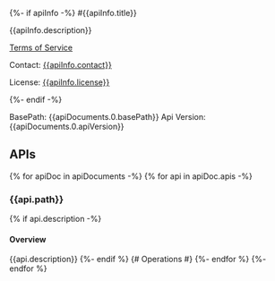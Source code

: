 {%- if apiInfo -%}
#{{apiInfo.title}}

{{apiInfo.description}}

[Terms of Service]({{apiInfo.termsOfServiceUrl}})

Contact: [{{apiInfo.contact}}](mailto:{{apiInfo.contact}})

License: [{{apiInfo.license}}]({{apiInfo.licenseUrl}})

{%- endif -%}

BasePath: {{apiDocuments.0.basePath}}
Api Version: {{apiDocuments.0.apiVersion}}

## APIs
{% for apiDoc in apiDocuments -%}
{% for api in apiDoc.apis -%}
### {{api.path}}

{% if api.description -%}
#### Overview
{{api.description}}
{%- endif %}
{# Operations #}
{%- endfor %}
{%- endfor %}
